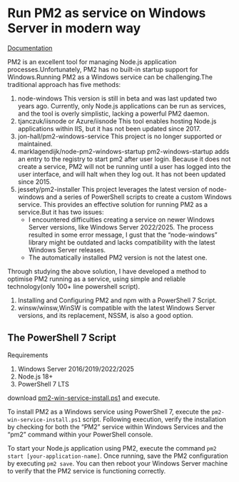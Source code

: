 # Run PM2 as service on Windows Server in modern way

[Documentation](https://medium.com/@gzthomasliang/run-pm2-as-service-on-windows-server-in-modern-way-286b9f4b8228)


PM2 is an excellent tool for managing Node.js application processes.Unfortunately, PM2 has no built-in startup support for Windows.Running PM2 as a Windows service can be challenging.The traditional approach has five methods:

1. node-windows
This version is still in beta and was last updated two years ago. Currently, only Node.js applications can be run as services, and the tool is overly simplistic, lacking a powerful PM2 daemon.
2. tjanczuk/iisnode or Azure/iisnode
This tool enables hosting Node.js applications within IIS, but it has not been updated since 2017.
3. jon-hall/pm2-windows-service
This project is no longer supported or maintained.
4. marklagendijk/node-pm2-windows-startup
pm2-windows-startup adds an entry to the registry to start pm2 after user login. Because it does not create a service, PM2 will not be running until a user has logged into the user interface, and will halt when they log out. It has not been updated since 2015.
5. jessety/pm2-installer
This project leverages the latest version of node-windows and a series of PowerShell scripts to create a custom Windows service. This provides an effective solution for running PM2 as a service.But it has two issues:
    - I encountered difficulties creating a service on newer Windows Server versions, like Windows Server 2022/2025. The process resulted in some error message, I gust that the “node-windows” library might be outdated and lacks compatibility with the latest Windows Server releases.
    - The automatically installed PM2 version is not the latest one.

Through studying the above solution, I have developed a method to optimise PM2 running as a service, using simple and reliable technology(only 100+ line powershell script).    
1. Installing and Configuring PM2 and npm with a PowerShell 7 Script.
2. winsw/winsw,WinSW is compatible with the latest Windows Server versions, and its replacement, NSSM, is also a good option.

## The PowerShell 7 Script
Requirements

1. Windows Server 2016/2019/2022/2025
2. Node.js 18+
3. PowerShell 7 LTS

download [pm2-win-service-install.ps1](https://github.com/gzthomasliang/pm2-service/blob/main/pm2-service-install.ps1) and execute.

To install PM2 as a Windows service using PowerShell 7, execute the `pm2-win-service-install.ps1` script. Following execution, verify the installation by checking for both the “PM2” service within Windows Services and the “pm2” command within your PowerShell console.

To start your Node.js application using PM2, execute the command `pm2 start [your-application-name]`. Once running, save the PM2 configuration by executing `pm2 save`. You can then reboot your Windows Server machine to verify that the PM2 service is functioning correctly.